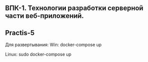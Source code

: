 ## ВПК-1. Технологии разработки серверной части веб-приложений.

## Practis-5

Для развертывания: 
Win: docker-compose up

Linux: sudo docker-compose up
